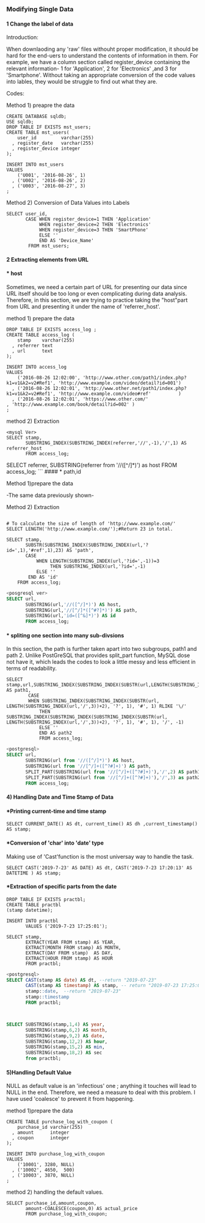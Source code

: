 ### Modifying Single Data

#### 1 Change the label of data

Introduction:

When downlaoding any 'raw' files  withouht proper modification, it should be hard for the end-uers 
to understand the contents of information in them. For example, we have a column section called register_device containing the relevant
information- 1 for 'Application', 2 for 'Electronics' ,and 3 for 'Smartphone'. Without taking an appropriate conversion of 
the code values into lables, they would be struggle to find out what they are. 



Codes:

Method 1) preapre the data

```Mysql 
CREATE DATABASE sqldb;
USE sqldb;
DROP TABLE IF EXISTS mst_users;
CREATE TABLE mst_users(
    user_id         varchar(255)
  , register_date   varchar(255)
  , register_device integer
);

INSERT INTO mst_users
VALUES
    ('U001', '2016-08-26', 1)
  , ('U002', '2016-08-26', 2)
  , ('U003', '2016-08-27', 3)
;
```
Method 2) Conversion of Data Values into Labels 

```mysql
SELECT user_id,  
       CASE WHEN register_device=1 THEN 'Application'
            WHEN register_device=2 THEN 'Electronics'
            WHEN register_device=3 THEN 'SmartPhone'
            ELSE '' 
            END AS 'Device_Name'
		FROM mst_users;
```



#### 2 Extracting elements from URL

#### *  host 

Sometimes, we need a certain part of URL for presenting our data since URL itself should be too long or even complicating during
data analysis. Therefore, in this section, we are trying to practice taking the "host"part from URL and presenting it under the name 
of 'referrer_host'.


method 1) prepare the data
```mysql
DROP TABLE IF EXISTS access_log ;
CREATE TABLE access_log (
    stamp    varchar(255)
  , referrer text
  , url      text
);

INSERT INTO access_log 
VALUES
    ('2016-08-26 12:02:00', 'http://www.other.com/path1/index.php?k1=v1&k2=v2#Ref1', 'http://www.example.com/video/detail?id=001')
  , ('2016-08-26 12:02:01', 'http://www.other.net/path1/index.php?k1=v1&k2=v2#Ref1', 'http://www.example.com/video#ref'          )
  , ('2016-08-26 12:02:01', 'https://www.other.com/'                               , 'http://www.example.com/book/detail?id=002' )
;
```
method 2) Extraction 

```mysql
<mysql Ver>
SELECT stamp, 
       SUBSTRING_INDEX(SUBSTRING_INDEX(referrer,'//',-1),'/',1) AS referrer_host
       FROM access_log;
```
<postgresql ver>
SELECT referrer, 
       SUBSTRING(referrer from '//([^/]*)') as host 
       FROM access_log;
```
#### * path,id 

Method 1)prepare the data

-The same data previously shown- 

Method 2) Extraction

```mysql

# To calculate the size of length of 'http://www.example.com/'
SELECT LENGTH('http://www.example.com/');#Return 23 in total. 

SELECT stamp,
       SUBSTR(SUBSTRING_INDEX(SUBSTRING_INDEX(url,'?id=',1),'#ref',1),23) AS 'path',
       CASE
           WHEN LENGTH(SUBSTRING_INDEX(url,'?id=',-1))=3
		        THEN SUBSTRING_INDEX(url,'?id=',-1)
		   ELSE ''
		END AS 'id'
	FROM access_log;

```
```sql
<posgresql ver>
SELECT url,
       SUBSTRING(url,'//([^/]*)') AS host,
       SUBSTRING(url,'//[^/]*([^#?]*)') AS path,
       SUBSTRING(url,'id=([^&]*)') AS id
       FROM access_log;
```

#### * spliting one section into many sub-divsions
In this section, the path is further taken apart into two subgroups, path1 and path 2. 
Unlike PostGreSQL that provides split_part function, MySQL dose not have it, which leads the codes to look a little messy and 
less efficient in terms of readability. 

```mysql
SELECT stamp,url,SUBSTRING_INDEX(SUBSTRING_INDEX(SUBSTR(url,LENGTH(SUBSTRING_INDEX(url,'/',3))+2),'/',1),'#',1) AS path1,
		CASE
        WHEN SUBSTRING_INDEX(SUBSTRING_INDEX(SUBSTR(url, LENGTH(SUBSTRING_INDEX(url,'/',3))+2), '?', 1), '#', 1) RLIKE '\/'
            THEN SUBSTRING_INDEX(SUBSTRING_INDEX(SUBSTRING_INDEX(SUBSTR(url, LENGTH(SUBSTRING_INDEX(url,'/',3))+2), '?', 1), '#', 1), '/', -1)
		    ELSE ''
            END AS path2
			FROM access_log;
```

```SQL
<postgresql>
SELECT url,
       SUBSTRING(url from '//([^/]*)') AS host,
       SUBSTRING(url from '//[^/]+([^?#]+)') AS path,
       SPLIT_PART(SUBSTRING(url from '//[^/]+([^?#]+)'),'/',2) AS path1,
       SPLIT_PART(SUBSTRING(url from '//[^/]+([^?#]+)'),'/',3) as path2
       FROM access_log;
 ```

#### 4) Handling Date and Time Stamp of Data
#### *Printing current-time and time stamp 
```mysql
SELECT CURRENT_DATE() AS dt, current_time() AS dh ,current_timestamp() AS stamp;
```
#### *Conversion of 'char' into 'date' type
Making use of 'Cast'function is the most universay way to handle the task.

```mysql
SELECT CAST('2019-7-23' AS DATE) AS dt, CAST('2019-7-23 17:20:13' AS DATETIME ) AS stamp;
```

#### *Extraction of specific parts from the date
```mysql
DROP TABLE IF EXISTS practbl;
CREATE TABLE practbl
(stamp datetime);

INSERT INTO practbl 
       VALUES ('2019-7-23 17:25:01');

SELECT stamp, 
       EXTRACT(YEAR FROM stamp) AS YEAR, 
	   EXTRACT(MONTH FROM stamp) AS MONTH, 
       EXTRACT(DAY FROM stamp)  AS DAY,
       EXTRACT(HOUR FROM stamp) AS HOUR
       FROM practbl;
```

```sql
<postgresql>
SELECT CAST(stamp AS date) AS dt, --return "2019-07-23"
       CAST(stamp AS timestamp) AS stamp, -- return "2019-07-23 17:25:01"
       stamp::date,  --return "2019-07-23"
       stamp::timestamp
       FROM practbl;



SELECT SUBSTRING(stamp,1,4) AS year,
       SUBSTRING(stamp,6,2) AS month,
       SUBSTRING(stamp,9,2) AS date,
       SUBSTRING(stamp,12,2) AS hour,
       SUBSTRING(stamp,15,2) AS min,
       SUBSTRING(stamp,18,2) AS sec
       from practbl;
```



#### 5)Handling Default Value 
NULL as default value  is an 'infectious' one ; anything it touches will lead to NULL in the end. Therefore, we need a measure
to deal with this problem. I have used 'coalesce' to prevent it from happening. 

method 1)prepare the data
```mysql
CREATE TABLE purchase_log_with_coupon (
    purchase_id varchar(255)
  , amount      integer
  , coupon      integer
);

INSERT INTO purchase_log_with_coupon
VALUES
    ('10001', 3280, NULL)
  , ('10002', 4650,  500)
  , ('10003', 3870, NULL)
;
```
method 2) handling the default values.
```mysql
SELECT purchase_id,amount,coupon,
       amount-COALESCE(coupon,0) AS actual_price
       FROM purchase_log_with_coupon;
```










